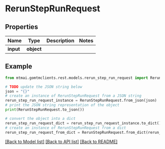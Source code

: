 # RerunStepRunRequest


## Properties

Name | Type | Description | Notes
------------ | ------------- | ------------- | -------------
**input** | **object** |  | 

## Example

```python
from mtmai.gomtmclients.rest.models.rerun_step_run_request import RerunStepRunRequest

# TODO update the JSON string below
json = "{}"
# create an instance of RerunStepRunRequest from a JSON string
rerun_step_run_request_instance = RerunStepRunRequest.from_json(json)
# print the JSON string representation of the object
print(RerunStepRunRequest.to_json())

# convert the object into a dict
rerun_step_run_request_dict = rerun_step_run_request_instance.to_dict()
# create an instance of RerunStepRunRequest from a dict
rerun_step_run_request_from_dict = RerunStepRunRequest.from_dict(rerun_step_run_request_dict)
```
[[Back to Model list]](../README.md#documentation-for-models) [[Back to API list]](../README.md#documentation-for-api-endpoints) [[Back to README]](../README.md)


